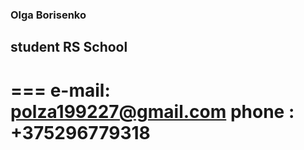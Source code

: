 ### Olga Borisenko
## student RS School
===
**e-mail:** polza199227@gmail.com
**phone :** +375296779318
===


  
